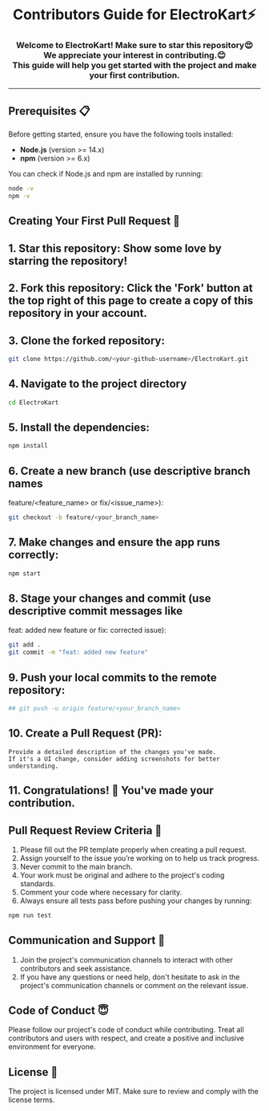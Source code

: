 <h1 align="center">Contributors Guide for ElectroKart⚡</h1>
<h3 align="center">Welcome to ElectroKart! Make sure to star this repository😍<br>We appreciate your interest in contributing.😊 <br>This guide will help you get started with the project and make your first contribution.</h3>

---

## Prerequisites 📋

Before getting started, ensure you have the following tools installed:

- **Node.js** (version >= 14.x)
- **npm** (version >= 6.x)

You can check if Node.js and npm are installed by running:
```bash
node -v
npm -v
```
## Creating Your First Pull Request 🌟
## 1. Star this repository: Show some love by starring the repository!
## 2. Fork this repository: Click the 'Fork' button at the top right of this page to create a copy of this repository in your account.
## 3. Clone the forked repository:

```bash
git clone https://github.com/<your-github-username>/ElectroKart.git
```

## 4. Navigate to the project directory

```bash
cd ElectroKart
```
## 5. Install the dependencies:
```bash
npm install
```
## 6. Create a new branch (use descriptive branch names
   feature/<feature_name> or fix/<issue_name>):
```bash
git checkout -b feature/<your_branch_name>
```

## 7. Make changes and ensure the app runs correctly:
```bash
npm start
```
## 8. Stage your changes and commit (use descriptive commit messages like
   feat: added new feature or fix: corrected issue):
```bash
git add .
git commit -m "feat: added new feature"
```
## 9. Push your local commits to the remote repository:
```bash
## git push -u origin feature/<your_branch_name>
```
## 10. Create a Pull Request (PR):
    Provide a detailed description of the changes you've made.
    If it's a UI change, consider adding screenshots for better understanding.
## 11. Congratulations! 🎉 You've made your contribution.

## Pull Request Review Criteria 🧲

1. Please fill out the PR template properly when creating a pull request.
2. Assign yourself to the issue you’re working on to help us track progress.
3. Never commit to the main branch.
4. Your work must be original and adhere to the project's coding standards.
5. Comment your code where necessary for clarity.
6. Always ensure all tests pass before pushing your changes by running:
```bash
npm run test
```

## Communication and Support 💬
1. Join the project's communication channels to interact with other contributors and seek assistance.
2. If you have any questions or need help, don't hesitate to ask in the project's communication channels or comment on the relevant issue.

## Code of Conduct 😇
Please follow our project's code of conduct while contributing. Treat all contributors and users with respect, and create a positive and inclusive environment for everyone.

## License 📄
The project is licensed under MIT. Make sure to review and comply with the license terms.